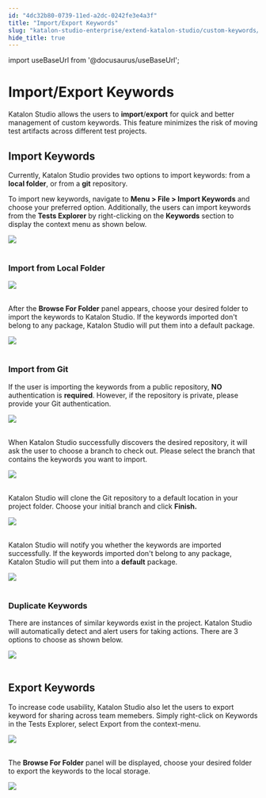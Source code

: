 ```yaml
---
id: "4dc32b80-0739-11ed-a2dc-0242fe3e4a3f"
title: "Import/Export Keywords"
slug: "katalon-studio-enterprise/extend-katalon-studio/custom-keywords/importexport-keywords"
hide_title: true
---
```

import useBaseUrl from '@docusaurus/useBaseUrl';

    

# <a id="id" class="anchor_top_offset"/><a id="ariaid-title1" class="anchor_top_offset"/>Import/Export Keywords

    
      
<p xmlns="http://www.w3.org/1999/xhtml" className="p">Katalon Studio allows the users to   <strong className="ph b">import</strong>/<strong className="ph b">export</strong> for quick and   better management of custom keywords. This feature minimizes the   risk of moving test artifacts across different test   projects. </p> 
    
  
    

## <a id="id_1" class="anchor_top_offset"/>Import Keywords

    
      
<p xmlns="http://www.w3.org/1999/xhtml" className="p">Currently, Katalon Studio provides two options to import   keywords: from a <strong className="ph b">local folder</strong>, or from a   <strong className="ph b">git</strong> repository.</p> 
      
<p xmlns="http://www.w3.org/1999/xhtml" className="p">To import new keywords, navigate to <strong className="ph b">Menu &gt; File &gt;     Import Keywords</strong> and choose your preferred option.   Additionally, the users can import keywords from the <strong className="ph b">Tests     Explorer</strong> by right-clicking on the   <strong className="ph b">Keywords</strong> section to display the context menu as   shown below.</p> 
      
<p xmlns="http://www.w3.org/1999/xhtml" className="p">   <img className="image" src={useBaseUrl("https://github.com/katalon-studio/docs-images/raw/master/katalon-studio/docs/importexport-keywords/image2018-6-21-113A383A45.png")} /><br /><br /> </p> 
    
              
      

### <a id="id_2" class="anchor_top_offset"/>Import from Local Folder

      
        
<p xmlns="http://www.w3.org/1999/xhtml" className="p">   <img className="image" src={useBaseUrl("https://github.com/katalon-studio/docs-images/raw/master/katalon-studio/docs/importexport-keywords/image2018-6-21-113A403A43.png")} /><br /><br /> </p> 
        
<p xmlns="http://www.w3.org/1999/xhtml" className="p">After the <strong className="ph b">Browse For Folder</strong> panel   appears, choose your desired folder to import the keywords to   Katalon Studio. If the keywords imported don't belong to any   package, Katalon Studio will put them into a default package.</p> 
        
<p xmlns="http://www.w3.org/1999/xhtml" className="p">   <img className="image" src={useBaseUrl("https://github.com/katalon-studio/docs-images/raw/master/katalon-studio/docs/importexport-keywords/image2018-6-21-113A533A24.png")} /><br /><br /> </p> 
      
    
      

### <a id="id_3" class="anchor_top_offset"/>Import from Git 

      
        
<p xmlns="http://www.w3.org/1999/xhtml" className="p">If the user is importing the keywords from a public repository,   <strong className="ph b">NO</strong> authentication is <strong className="ph b">required</strong>.   However, if the repository is private, please provide your Git   authentication. </p> 
        
<p xmlns="http://www.w3.org/1999/xhtml" className="p">   <img className="image" src={useBaseUrl("https://github.com/katalon-studio/docs-images/raw/master/katalon-studio/docs/importexport-keywords/image2018-6-25-163A33A24.png")} /><br /><br /> </p> 
        
<p xmlns="http://www.w3.org/1999/xhtml" className="p">When Katalon Studio successfully discovers the desired   repository, it will ask the user to choose a branch to check out.   Please select the branch that contains the keywords you want to   import. </p> 
        
<p xmlns="http://www.w3.org/1999/xhtml" className="p">   <img className="image" src={useBaseUrl("https://github.com/katalon-studio/docs-images/raw/master/katalon-studio/docs/importexport-keywords/image2018-6-25-163A23A27.png")} /><br /><br /> </p> 
        
<p xmlns="http://www.w3.org/1999/xhtml" className="p">Katalon Studio will clone the Git repository to a default   location in your project folder. Choose your initial   branch and click <strong className="ph b">Finish.</strong> </p> 
        
<p xmlns="http://www.w3.org/1999/xhtml" className="p">   <img className="image" src={useBaseUrl("https://github.com/katalon-studio/docs-images/raw/master/katalon-studio/docs/importexport-keywords/image2018-6-21-113A453A26.png")} /><br /><br /> </p> 
        
<p xmlns="http://www.w3.org/1999/xhtml" className="p">Katalon Studio will notify you whether the keywords are imported   successfully. If the keywords imported don't belong to any package,   Katalon Studio will put them into a <strong className="ph b">default</strong>   package.</p> 
        
<p xmlns="http://www.w3.org/1999/xhtml" className="p">   <img className="image" src={useBaseUrl("https://github.com/katalon-studio/docs-images/raw/master/katalon-studio/docs/importexport-keywords/image2018-6-21-113A533A24.png")} /><br /><br /> </p> 
      
    
      

### <a id="id_4" class="anchor_top_offset"/>Duplicate Keywords

      
        
<p xmlns="http://www.w3.org/1999/xhtml" className="p">There are instances of similar keywords exist in the project.   Katalon Studio will automatically detect and alert users for taking   actions. There are 3 options to choose as shown below.</p> 
        
<p xmlns="http://www.w3.org/1999/xhtml" className="p">   <img className="image" src={useBaseUrl("https://github.com/katalon-studio/docs-images/raw/master/katalon-studio/docs/importexport-keywords/image2018-6-21-113A463A12.png")} /><br /><br /> </p> 
      
    

## <a id="id_5" class="anchor_top_offset"/>Export Keywords

<p xmlns="http://www.w3.org/1999/xhtml" className="p">To increase code usability, Katalon Studio also let the users to   export keyword for sharing across team memebers. Simply right-click   on Keywords  in the Tests Explorer, select   Export from the context-menu. </p> 
<p xmlns="http://www.w3.org/1999/xhtml" className="p">   <img className="image" src={useBaseUrl("https://github.com/katalon-studio/docs-images/raw/master/katalon-studio/docs/importexport-keywords/image2018-6-21-113A463A43.png")} /><br /><br /> </p> 
<p xmlns="http://www.w3.org/1999/xhtml" className="p">The <strong className="ph b">Browse For Folder</strong> panel will be   displayed, choose your desired folder to export the keywords to the   local storage.</p> 
<p xmlns="http://www.w3.org/1999/xhtml" className="p">   <img className="image" src={useBaseUrl("https://github.com/katalon-studio/docs-images/raw/master/katalon-studio/docs/importexport-keywords/image2018-6-21-113A483A40.png")} /><br /><br /> </p> 
